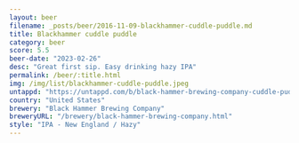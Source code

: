 ```yaml
---
layout: beer
filename: _posts/beer/2016-11-09-blackhammer-cuddle-puddle.md
title: Blackhammer cuddle puddle
category: beer
score: 5.5
beer-date: "2023-02-26"
desc: "Great first sip. Easy drinking hazy IPA"
permalink: /beer/:title.html
img: /img/list/blackhammer-cuddle-puddle.jpeg
untappd: "https://untappd.com/b/black-hammer-brewing-company-cuddle-puddle/4568837"
country: "United States"
brewery: "Black Hammer Brewing Company"
breweryURL: "/brewery/black-hammer-brewing-company.html"
style: "IPA - New England / Hazy"
---
```

